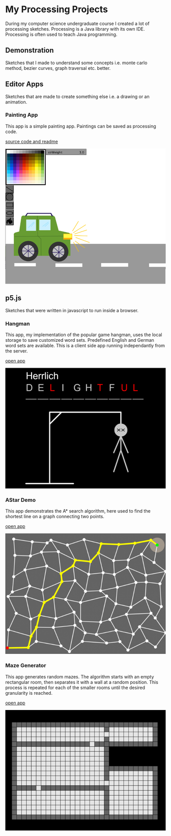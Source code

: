 # My Processing Projects

During my computer science undergraduate course I created a lot of processing sketches. Processing is a Java library with its own IDE. Processing is often used to teach Java programming.

## Demonstration

Sketches that I made to understand some concepts i.e. monte carlo method, bezier curves, graph traversal etc. better.

## Editor Apps

Sketches that are made to create something else i.e. a drawing or an animation.

### Painting App

This app is a simple painting app. Paintings can be saved as processing code.

[source code and readme](EditorApps/Grafikeditor)

![painting app screenshot](EditorApps/Grafikeditor/img/screenshot_00.png)

## p5.js

Sketches that were written in javascript to run inside a browser.

### Hangman

This app, my implementation of the popular game hangman, uses the local storage to save customized word sets. Predefined English and German word sets are available. This is a client side app running independantly from the server.

[open app](https://lordbenedikt.github.io/portfolio_siteground/hangman/index.html)

![hangman screenshot](p5js/hangman/screenshot.png)

### AStar Demo

This app demonstrates the A* search algorithm, here used to find the shortest line on a graph connecting two points.

[open app](https://lordbenedikt.github.io/portfolio_siteground/astar_demo/index.html)

![astar screenshot](p5js/astar_demo/screenshot.png)

### Maze Generator

This app generates random mazes. The algorithm starts with an empty rectangular room, then separates it with a wall at a random position. This process is repeated for each of the smaller rooms until the desired granularity is reached.

[open app](https://lordbenedikt.github.io/portfolio_siteground/maze_generator/index.html)

![maze generator screenshot](p5js/maze_generator/screenshot.png)